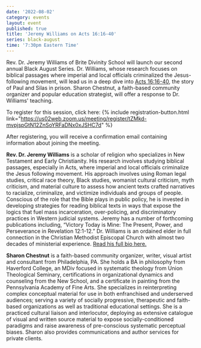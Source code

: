 ```yaml
---
date: '2022-08-02'
category: events
layout: event
published: true
title: 'Jeremy Williams on Acts 16:16-40'
series: black-august
time: '7:30pm Eastern Time'
---
```

Rev. Dr. Jeremy Williams of Brite Divinity School will launch our second annual Black August Series. Dr. Williams, whose research focuses on biblical passages where imperial and local officials criminalized the Jesus-following movement, will lead us in a deep dive into [Acts 16:16-40](https://bible.oremus.org/?ql=524042065), the story of Paul and Silas in prison. Sharon Chestnut, a faith-based community organizer and popular education strategist, will offer a response to Dr. Williams' teaching.

To register for this session, click here: {% include registration-button.html link="https://us02web.zoom.us/meeting/register/tZMkd-mvpjspGtN12ZnSoYRFaDNx0xJSHC7d" %}

After registering, you will receive a confirmation email containing information about joining the meeting.

**Rev. Dr. Jeremy Williams** is a scholar of religion who specializes in New Testament and Early Christianity. His research involves studying biblical passages, especially in Acts, where imperial and local officials criminalize the Jesus following movement. His approach involves using Roman legal studies, critical race theory, Black studies, womanist cultural criticism, myth criticism, and material culture to assess how ancient texts crafted narratives to racialize, criminalize, and victimize individuals and groups of people. Conscious of the role that the Bible plays in public policy, he is invested in developing strategies for reading biblical texts in ways that expose the logics that fuel mass incarceration, over-policing, and discriminatory practices in Western judicial systems. Jeremy has a number of forthcoming publications including, “Victory Today is Mine: The Present, Power, and Perseverance in Revelation 12:1-12.” Dr. Williams is an ordained elder in full connection in the Christian Methodist Episcopal Church with almost two decades of ministerial experience. [Read his full bio here.](https://jeremylwilliams.com/who-is-jeremy%3F)

**Sharon Chestnut** is a faith-based community organizer, writer, visual artist and consultant from Philadelphia, PA. She holds a BA in philosophy from Haverford College, an MDiv focused in systematic theology from Union Theological Seminary, certifications in organizational dynamics and counseling from the New School, and a certificate in painting from the Pennsylvania  Academy of Fine Arts. She specializes in reinterpreting complex conceptual material for use in both enfranchised and underserved audiences; serving a variety of socially progressive, therapeutic and faith-based  organizations as well as traditional educational settings. She is a practiced cultural liaison and interlocutor, deploying as extensive catalogue of visual and written source material to expose socially-conditioned paradigms and raise awareness of pre-conscious systematic perceptual biases. Sharon also provides communications and author services for private clients.
